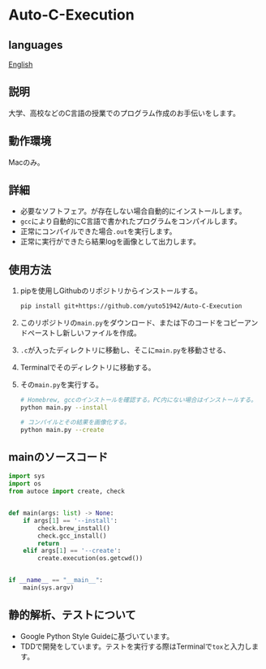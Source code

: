 # Auto-C-Execution

## languages

[English](../README.md)

## 説明

大学、高校などのC言語の授業でのプログラム作成のお手伝いをします。

## 動作環境

Macのみ。

## 詳細

* 必要なソフトフェア。が存在しない場合自動的にインストールします。
* `gcc`により自動的にC言語で書かれたプログラムをコンパイルします。
* 正常にコンパイルできた場合`.out`を実行します。
* 正常に実行ができたら結果logを画像として出力します。

## 使用方法

1. pipを使用しGithubのリポジトリからインストールする。

    ```bash
    pip install git+https://github.com/yuto51942/Auto-C-Execution
    ```

2. このリポジトリの`main.py`をダウンロード、または下のコードをコピーアンドペーストし新しいファイルを作成。
3. `.c`が入ったディレクトリに移動し、そこに`main.py`を移動させる、
4. Terminalでそのディレクトリに移動する。
5. その`main.py`を実行する。

    ```bash
    # Homebrew, gccのインストールを確認する。PC内にない場合はインストールする。
    python main.py --install

    # コンパイルとその結果を画像化する。
    python main.py --create
    ```

## mainのソースコード

```py
import sys
import os
from autoce import create, check


def main(args: list) -> None:
    if args[1] == '--install':
        check.brew_install()
        check.gcc_install()
        return
    elif args[1] == '--create':
        create.execution(os.getcwd())


if __name__ == "__main__":
    main(sys.argv)
```

## 静的解析、テストについて

* Google Python Style Guideに基づいています。
* TDDで開発をしています。テストを実行する際はTerminalで`tox`と入力します。
